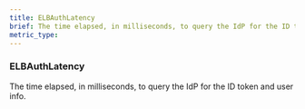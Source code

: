 ```yaml
---
title: ELBAuthLatency
brief: The time elapsed, in milliseconds, to query the IdP for the ID token and user info.
metric_type:
---
```

### ELBAuthLatency

The time elapsed, in milliseconds, to query the IdP for the ID token and user info.
